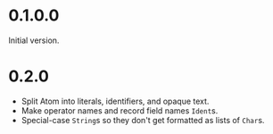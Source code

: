 # 0.1.0.0

Initial version.

# 0.2.0

* Split Atom into literals, identifiers, and opaque text.
* Make operator names and record field names `Ident`s.
* Special-case `String`s so they don't get formatted as lists of `Char`s.
